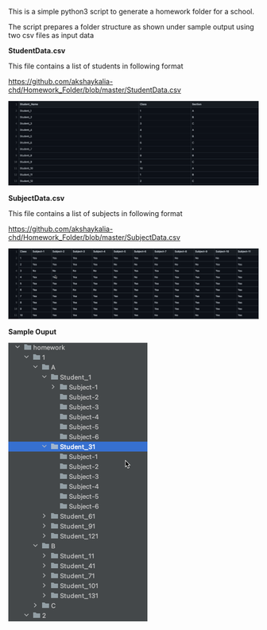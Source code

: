 This is a simple python3 script to generate a homework folder for a school. 

The script prepares a folder structure as shown under sample output using two csv files as input data

**StudentData.csv** 

This file contains a list of students in following format

https://github.com/akshaykalia-chd/Homework_Folder/blob/master/StudentData.csv

![img_2.png](img_2.png)

**SubjectData.csv**

This file contains a list of subjects in following format

https://github.com/akshaykalia-chd/Homework_Folder/blob/master/SubjectData.csv

![img_1.png](img_1.png)



**Sample Ouput**

![img.png](img.png)
